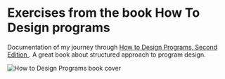 # Exercises from the book How To Design programs

Documentation of my journey through [How to Design Programs, Second Edition
](https://htdp.org). A great book about structured approach to program design.

![How to Design Programs book cover](https://htdp.org/htdp-2e-cover.gif)
